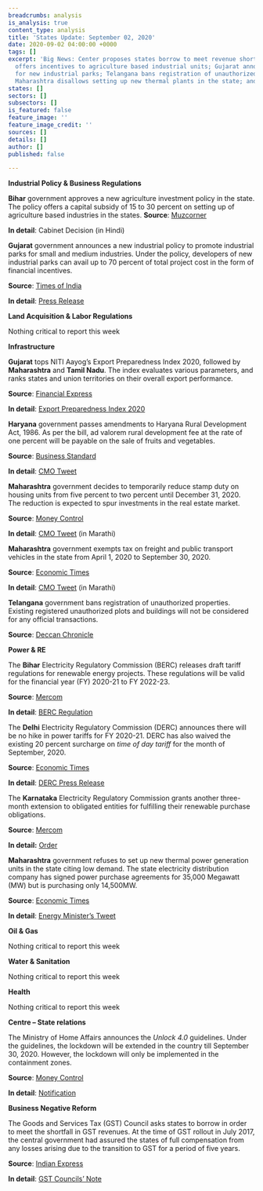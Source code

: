 ```yaml
---
breadcrumbs: analysis
is_analysis: true
content_type: analysis
title: 'States Update: September 02, 2020'
date: 2020-09-02 04:00:00 +0000
tags: []
excerpt: 'Big News: Center proposes states borrow to meet revenue shortfall; Bihar
  offers incentives to agriculture based industrial units; Gujarat announces incentives
  for new industrial parks; Telangana bans registration of unauthorized buildings;
  Maharashtra disallows setting up new thermal plants in the state; and more.'
states: []
sectors: []
subsectors: []
is_featured: false
feature_image: ''
feature_image_credit: ''
sources: []
details: []
author: []
published: false

---
```

**Industrial Policy & Business Regulations**

**Bihar** government approves a new agriculture investment policy in the state. The policy offers a capital subsidy of 15 to 30 percent on setting up of agriculture based industries in the states. **Source**: [Muzcorner](https://www.muzcorner.in/2020/08/bihar-approved-new-agriculture-investment-policy-2020.html)

**In detail**: Cabinet Decision (in Hindi)

**Gujarat** government announces a new industrial policy to promote industrial parks for small and medium industries. Under the policy, developers of new industrial parks can avail up to 70 percent of total project cost in the form of financial incentives.

**Source**: [Times of India](https://timesofindia.indiatimes.com/city/ahmedabad/govt-promotes-industrial-parks-with-incentive-push/articleshow/77813578.cms)

**In detail**: [Press Release](https://gujaratinformation.net/article/?id=MjAyOTg=)

**Land Acquisition & Labor Regulations**

Nothing critical to report this week

**Infrastructure**

**Gujarat** tops NITI Aayog’s Export Preparedness Index 2020, followed by **Maharashtra** and **Tamil Nadu**. The index evaluates various parameters, and ranks states and union territories on their overall export performance.

**Source**: [Financial Express](https://www.financialexpress.com/economy/gujarat-most-prepared-for-exports-tops-niti-aayogs-export-preparedness-index-2020/2065902)

**In detail**: [Export Preparedness Index 2020](https://niti.gov.in/sites/default/files/2020-08/Digital_ExportPreparednessIndex2020_0.pdf)

**Haryana** government passes amendments to Haryana Rural Development Act, 1986. As per the bill, ad valorem rural development fee at the rate of one percent will be payable on the sale of fruits and vegetables.

**Source**: [Business Standard](https://www.business-standard.com/article/pti-stories/haryana-assembly-passes-12-bills-during-brief-monsoon-session-120082700009_1.html)

**In detail**: [CMO Tweet](https://twitter.com/cmohry/status/1298671774373044225?s=20)

**Maharashtra** government decides to temporarily reduce stamp duty on housing units from five percent to two percent until December 31, 2020. The reduction is expected to spur investments in the real estate market.

**Source**: [Money Control](https://www.moneycontrol.com/news/business/real-estate/maharashtra-govt-slashes-stamp-duty-by-2-until-dec-2020-to-boost-demand-in-real-estate-5759971.html)

**In detail**: [CMO Tweet](https://twitter.com/CMOMaharashtra/status/1298607068618698754?s=20) (in Marathi)

**Maharashtra** government exempts tax on freight and public transport vehicles in the state from April 1, 2020 to September 30, 2020.

**Source**: [Economic Times](https://auto.economictimes.indiatimes.com/news/commercial-vehicle/mhcv/maharashtra-cabinet-decides-to-exempt-tax-for-commercial-vehicles-from-april-1-to-september-30/77775131)

**In detail**: [CMO Tweet](https://twitter.com/CMOMaharashtra/status/1298607105679560706?s=20) (in Marathi)

**Telangana** government bans registration of unauthorized properties. Existing registered unauthorized plots and buildings will not be considered for any official transactions.

**Source**: [Deccan Chronicle](https://www.deccanchronicle.com/nation/current-affairs/270820/telangana-gets-tough-on-illegal-layouts-bans-registration-of-unapprov.html)

**Power & RE**

The **Bihar** Electricity Regulatory Commission (BERC) releases draft tariff regulations for renewable energy projects. These regulations will be valid for the financial year (FY) 2020-21 to FY 2022-23.

**Source**: [Mercom](https://mercomindia.com/bihar-draft-tariff-regulations-renewable/)

**In detail**: [BERC Regulation](https://berc.co.in/orders/daily-orders/2275-suo-motu-proceeding-inviting-comments-suggestion-objections-on-berc-terms-and-conditions-for-tariff-determination-from-renewable-energy-sources-regulations-2020)

The **Delhi** Electricity Regulatory Commission (DERC) announces there will be no hike in power tariffs for FY 2020-21. DERC has also waived the existing 20 percent surcharge on _time of day tariff_ for the month of September, 2020.

**Source**: [Economic Times](https://energy.economictimes.indiatimes.com/news/power/no-power-tariff-hike-in-delhi-for-2020-21-delhi-electricity-regulatory-commission/77815464)

**In detail**: [DERC Press Release](http://www.derc.gov.in/Press%20Release/Press%20Release%20-%2028.08.2020/Press%20Release%20-%20english.pdf)

The **Karnataka** Electricity Regulatory Commission grants another three-month extension to obligated entities for fulfilling their renewable purchase obligations.

**Source**: [Mercom](https://mercomindia.com/karnataka-announces-three-month-extension/)

**In detail:** [Order](https://karunadu.karnataka.gov.in/kerc/Ombudsman%20Order%202020/order%202020/Order%20on%20Further%20extension%20of%20time%20for%20Compliance%20of%20RPO%20for%20FY20.pdf)

**Maharashtra** government refuses to set up new thermal power generation units in the state citing low demand. The state electricity distribution company has signed power purchase agreements for 35,000 Megawatt (MW) but is purchasing only 14,500MW.

**Source**: [Economic Times](https://energy.economictimes.indiatimes.com/news/power/maharashtra-no-new-thermal-power-units-in-state-says-raut/77795901)

**In detail**: [Energy Minister’s Tweet](https://twitter.com/NitinRaut_INC/status/1300369460721639424?s=20)

**Oil & Gas**

Nothing critical to report this week

**Water & Sanitation**

Nothing critical to report this week

**Health**

Nothing critical to report this week

**Centre – State relations**

The Ministry of Home Affairs announces the _Unlock 4.0_ guidelines. Under the guidelines, the lockdown will be extended in the country till September 30, 2020. However, the lockdown will only be implemented in the containment zones.

**Source**: [Money Control](https://www.moneycontrol.com/news/india/ministry-of-home-affairs-issues-fresh-guidelines-for-unlock-4-metro-social-academic-events-allowed-5772471.html)

**In detail**: [Notification](https://www.mha.gov.in/sites/default/files/MHAOrder_Unlock4_29082020.pdf)

**Business Negative Reform**

The Goods and Services Tax (GST) Council asks states to borrow in order to meet the shortfall in GST revenues. At the time of GST rollout in July 2017, the central government had assured the states of full compensation from any losses arising due to the transition to GST for a period of five years.

**Source**: [Indian Express](https://indianexpress.com/article/business/economy/nirmala-sitharaman-gst-payment-states-rbi-6572835/)

**In detail**: [GST Councils’ Note](https://static.pib.gov.in/WriteReadData/userfiles/Annexure%20GST%20Options.pdf)